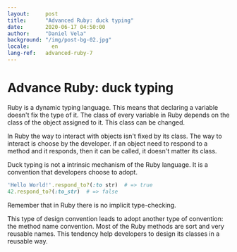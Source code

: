 ```yaml
---
layout:     post
title:      "Advanced Ruby: duck typing"
date:       2020-06-17 04:50:00
author:     "Daniel Vela"
background: "/img/post-bg-02.jpg"
locale:       en
lang-ref:   advanced-ruby-7
---
```


# Advance Ruby: duck typing

Ruby is a dynamic typing language. This means that declaring a variable doesn't fix the type of it. The class of every variable in Ruby depends on the class of the object assigned to it. This class can be changed.

In Ruby the way to interact with objects isn't fixed by its class. The way to interact is choose by the developer. if an object need to respond to a method and it responds, then it can be called, it doesn't matter its class.

Duck typing is not a intrinsic mechanism of the Ruby language. It is a convention that developers choose to adopt. 

```ruby
'Hello World!'.respond_to?(:to str)  # => true  
42.respond_to?(:to_str)  # => false  
```

Remember that in Ruby there is no implicit type-checking.

This type of design convention leads to adopt another type of convention: the method name convention. Most of the Ruby methods are sort and very reusable names. This tendency help developers to design its classes in a reusable way.

